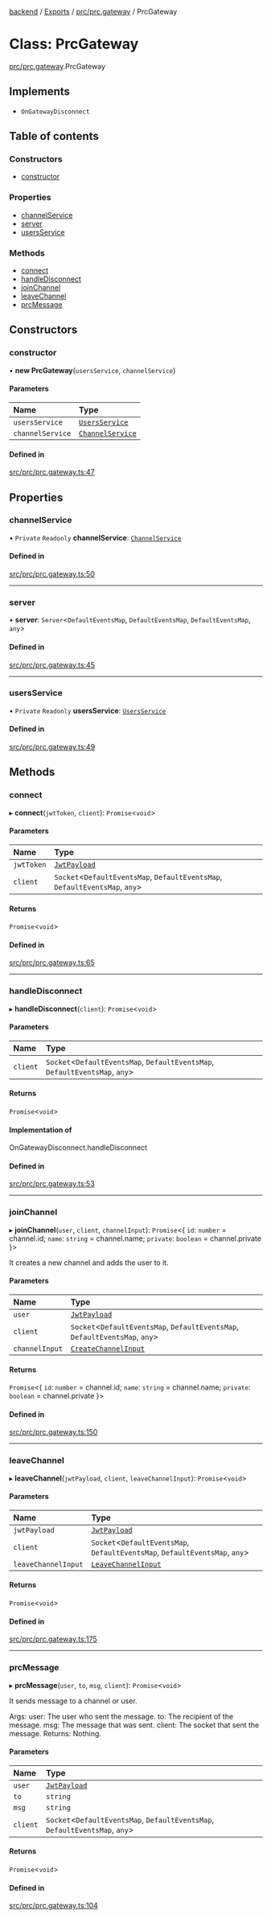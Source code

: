 [backend](../README.md) / [Exports](../modules.md) / [prc/prc.gateway](../modules/prc_prc_gateway.md) / PrcGateway

# Class: PrcGateway

[prc/prc.gateway](../modules/prc_prc_gateway.md).PrcGateway

## Implements

- `OnGatewayDisconnect`

## Table of contents

### Constructors

- [constructor](prc_prc_gateway.PrcGateway.md#constructor)

### Properties

- [channelService](prc_prc_gateway.PrcGateway.md#channelservice)
- [server](prc_prc_gateway.PrcGateway.md#server)
- [usersService](prc_prc_gateway.PrcGateway.md#usersservice)

### Methods

- [connect](prc_prc_gateway.PrcGateway.md#connect)
- [handleDisconnect](prc_prc_gateway.PrcGateway.md#handledisconnect)
- [joinChannel](prc_prc_gateway.PrcGateway.md#joinchannel)
- [leaveChannel](prc_prc_gateway.PrcGateway.md#leavechannel)
- [prcMessage](prc_prc_gateway.PrcGateway.md#prcmessage)

## Constructors

### constructor

• **new PrcGateway**(`usersService`, `channelService`)

#### Parameters

| Name | Type |
| :------ | :------ |
| `usersService` | [`UsersService`](users_users_service.UsersService.md) |
| `channelService` | [`ChannelService`](prc_channel_channel_service.ChannelService.md) |

#### Defined in

[src/prc/prc.gateway.ts:47](https://github.com/GQDeltex/ft_transcendence/blob/main/backend/src/prc/prc.gateway.ts#L47)

## Properties

### channelService

• `Private` `Readonly` **channelService**: [`ChannelService`](prc_channel_channel_service.ChannelService.md)

#### Defined in

[src/prc/prc.gateway.ts:50](https://github.com/GQDeltex/ft_transcendence/blob/main/backend/src/prc/prc.gateway.ts#L50)

___

### server

• **server**: `Server`<`DefaultEventsMap`, `DefaultEventsMap`, `DefaultEventsMap`, `any`\>

#### Defined in

[src/prc/prc.gateway.ts:45](https://github.com/GQDeltex/ft_transcendence/blob/main/backend/src/prc/prc.gateway.ts#L45)

___

### usersService

• `Private` `Readonly` **usersService**: [`UsersService`](users_users_service.UsersService.md)

#### Defined in

[src/prc/prc.gateway.ts:49](https://github.com/GQDeltex/ft_transcendence/blob/main/backend/src/prc/prc.gateway.ts#L49)

## Methods

### connect

▸ **connect**(`jwtToken`, `client`): `Promise`<`void`\>

#### Parameters

| Name | Type |
| :------ | :------ |
| `jwtToken` | [`JwtPayload`](../interfaces/auth_strategy_jwt_strategy.JwtPayload.md) |
| `client` | `Socket`<`DefaultEventsMap`, `DefaultEventsMap`, `DefaultEventsMap`, `any`\> |

#### Returns

`Promise`<`void`\>

#### Defined in

[src/prc/prc.gateway.ts:65](https://github.com/GQDeltex/ft_transcendence/blob/main/backend/src/prc/prc.gateway.ts#L65)

___

### handleDisconnect

▸ **handleDisconnect**(`client`): `Promise`<`void`\>

#### Parameters

| Name | Type |
| :------ | :------ |
| `client` | `Socket`<`DefaultEventsMap`, `DefaultEventsMap`, `DefaultEventsMap`, `any`\> |

#### Returns

`Promise`<`void`\>

#### Implementation of

OnGatewayDisconnect.handleDisconnect

#### Defined in

[src/prc/prc.gateway.ts:53](https://github.com/GQDeltex/ft_transcendence/blob/main/backend/src/prc/prc.gateway.ts#L53)

___

### joinChannel

▸ **joinChannel**(`user`, `client`, `channelInput`): `Promise`<{ `id`: `number` = channel.id; `name`: `string` = channel.name; `private`: `boolean` = channel.private }\>

It creates a new channel and adds the user to it.

#### Parameters

| Name | Type |
| :------ | :------ |
| `user` | [`JwtPayload`](../interfaces/auth_strategy_jwt_strategy.JwtPayload.md) |
| `client` | `Socket`<`DefaultEventsMap`, `DefaultEventsMap`, `DefaultEventsMap`, `any`\> |
| `channelInput` | [`CreateChannelInput`](prc_channel_channel_input.CreateChannelInput.md) |

#### Returns

`Promise`<{ `id`: `number` = channel.id; `name`: `string` = channel.name; `private`: `boolean` = channel.private }\>

#### Defined in

[src/prc/prc.gateway.ts:150](https://github.com/GQDeltex/ft_transcendence/blob/main/backend/src/prc/prc.gateway.ts#L150)

___

### leaveChannel

▸ **leaveChannel**(`jwtPayload`, `client`, `leaveChannelInput`): `Promise`<`void`\>

#### Parameters

| Name | Type |
| :------ | :------ |
| `jwtPayload` | [`JwtPayload`](../interfaces/auth_strategy_jwt_strategy.JwtPayload.md) |
| `client` | `Socket`<`DefaultEventsMap`, `DefaultEventsMap`, `DefaultEventsMap`, `any`\> |
| `leaveChannelInput` | [`LeaveChannelInput`](prc_channel_channel_input.LeaveChannelInput.md) |

#### Returns

`Promise`<`void`\>

#### Defined in

[src/prc/prc.gateway.ts:175](https://github.com/GQDeltex/ft_transcendence/blob/main/backend/src/prc/prc.gateway.ts#L175)

___

### prcMessage

▸ **prcMessage**(`user`, `to`, `msg`, `client`): `Promise`<`void`\>

It sends message to a channel or user.

Args:
user: The user who sent the message.
to: The recipient of the message.
msg: The message that was sent.
client: The socket that sent the message.
Returns:
Nothing.

#### Parameters

| Name | Type |
| :------ | :------ |
| `user` | [`JwtPayload`](../interfaces/auth_strategy_jwt_strategy.JwtPayload.md) |
| `to` | `string` |
| `msg` | `string` |
| `client` | `Socket`<`DefaultEventsMap`, `DefaultEventsMap`, `DefaultEventsMap`, `any`\> |

#### Returns

`Promise`<`void`\>

#### Defined in

[src/prc/prc.gateway.ts:104](https://github.com/GQDeltex/ft_transcendence/blob/main/backend/src/prc/prc.gateway.ts#L104)
